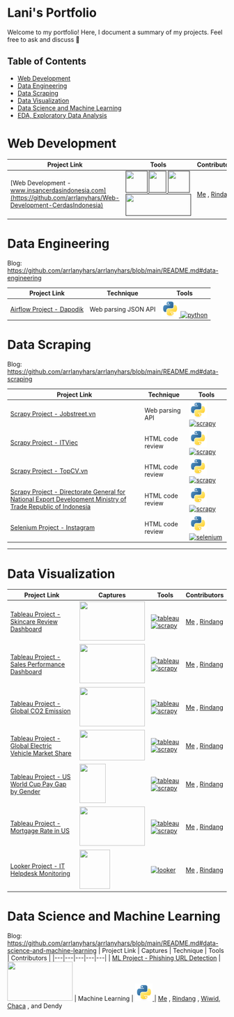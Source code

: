 # Lani's Portfolio

Welcome to my portfolio! Here, I document a summary of my projects. Feel free to ask and discuss 🤙

## Table of Contents
- [Web Development](#web-development)
- [Data Engineering](#data-engineering)
- [Data Scraping](#data-scraping)
- [Data Visualization](#data-visualization)
- [Data Science and Machine Learning](#data-science-and-machine-learning)
- [EDA, Exploratory Data Analysis](#exploratory-data-analysis)

# Web Development

| Project Link | Tools | Contributors |
|---|---|---|
| [Web Development - www.insancerdasindonesia.com](https://github.com/arrlanyhars/Web-Development-CerdasIndonesia) | <a href="" target="" rel=""> <img src="https://s.w.org/style/images/about/WordPress-logotype-wmark.png" alt="" width="50" height="50"/> </a> <a href="" target="" rel=""> <img src="https://upload.wikimedia.org/wikipedia/commons/thumb/d/d5/CSS3_logo_and_wordmark.svg/1200px-CSS3_logo_and_wordmark.svg.png" alt="" width="40" height="50"/> </a> <a href="" target="" rel=""> <img src="https://cdn2.downdetector.com/static/uploads/logo/figma2.png" alt="" width="50" height="50"/> </a> <a href="" target="" rel=""> <img src="https://upload.wikimedia.org/wikipedia/commons/thumb/8/89/Logo_Google_Analytics.svg/1200px-Logo_Google_Analytics.svg.png" alt="" width="150" height="50"/> </a> | [Me](https://github.com/arrlanyhars) , [Rindang](https://github.com/rindangchi)

# Data Engineering

Blog: https://github.com/arrlanyhars/arrlanyhars/blob/main/README.md#data-engineering

| Project Link | Technique | Tools |
|---|---|---|
| [Airflow Project - Dapodik](https://github.com/arrlanyhars/edtech-airflow) | Web parsing JSON API | <a href="https://www.python.org" target="_blank" rel="noreferrer"> <img src="https://raw.githubusercontent.com/devicons/devicon/master/icons/python/python-original.svg" alt="python" width="40" height="40"/> </a> <a href="" target="_blank" rel="noreferrer"> <img src="https://upload.wikimedia.org/wikipedia/commons/thumb/d/de/AirflowLogo.png/1280px-AirflowLogo.png" alt="python" width="80" height="40"/> </a> |


# Data Scraping

Blog: https://github.com/arrlanyhars/arrlanyhars/blob/main/README.md#data-scraping

| Project Link | Technique | Tools |
|---|---|---|
| [Scrapy Project - Jobstreet.vn](https://github.com/arrlanyhars/scraping-jobstreetvn-scrapy) | Web parsing API | <a href="https://www.python.org" target="_blank" rel="noreferrer"> <img src="https://raw.githubusercontent.com/devicons/devicon/master/icons/python/python-original.svg" alt="python" width="40" height="40"/> </a> <a href="https://scrapy.org/" target="_blank" rel="noreferrer"> <img src="https://camo.githubusercontent.com/40d00cefb120a829517e503658aaf6c987d5f9cc6be5e2e35fb20bd63bdbceb5/68747470733a2f2f7363726170792e6f72672f696d672f7363726170796c6f676f2e706e67" alt="scrapy" width="150" height="40"/> </a> |
| [Scrapy Project - ITViec](https://github.com/arrlanyhars/scraping-itviec-scrapy) | HTML code review | <a href="https://www.python.org" target="_blank" rel="noreferrer"> <img src="https://raw.githubusercontent.com/devicons/devicon/master/icons/python/python-original.svg" alt="python" width="40" height="40"/> </a> <a href="https://scrapy.org/" target="_blank" rel="noreferrer"> <img src="https://camo.githubusercontent.com/40d00cefb120a829517e503658aaf6c987d5f9cc6be5e2e35fb20bd63bdbceb5/68747470733a2f2f7363726170792e6f72672f696d672f7363726170796c6f676f2e706e67" alt="scrapy" width="150" height="40"/> </a> |
| [Scrapy Project - TopCV.vn](https://github.com/arrlanyhars/scraping-topcvvn-scrapy) | HTML code review | <a href="https://www.python.org" target="_blank" rel="noreferrer"> <img src="https://raw.githubusercontent.com/devicons/devicon/master/icons/python/python-original.svg" alt="python" width="40" height="40"/> </a> <a href="https://scrapy.org/" target="_blank" rel="noreferrer"> <img src="https://camo.githubusercontent.com/40d00cefb120a829517e503658aaf6c987d5f9cc6be5e2e35fb20bd63bdbceb5/68747470733a2f2f7363726170792e6f72672f696d672f7363726170796c6f676f2e706e67" alt="scrapy" width="150" height="40"/> </a> |
| [Scrapy Project - Directorate General for National Export Development Ministry of Trade Republic of Indonesia](https://github.com/arrlanyhars/scraping-djpen-scrapy) | HTML code review | <a href="https://www.python.org" target="_blank" rel="noreferrer"> <img src="https://raw.githubusercontent.com/devicons/devicon/master/icons/python/python-original.svg" alt="python" width="40" height="40"/> </a> <a href="https://scrapy.org/" target="_blank" rel="noreferrer"> <img src="https://camo.githubusercontent.com/40d00cefb120a829517e503658aaf6c987d5f9cc6be5e2e35fb20bd63bdbceb5/68747470733a2f2f7363726170792e6f72672f696d672f7363726170796c6f676f2e706e67" alt="scrapy" width="150" height="40"/> </a> |
| [Selenium Project - Instagram](https://github.com/arrlanyhars/selenium-instagram) | HTML code review | <a href="https://www.python.org" target="_blank" rel="noreferrer"> <img src="https://raw.githubusercontent.com/devicons/devicon/master/icons/python/python-original.svg" alt="python" width="40" height="40"/> </a> <a href="https://www.selenium.dev" target="_blank" rel="noreferrer"> <img src="https://raw.githubusercontent.com/detain/svg-logos/780f25886640cef088af994181646db2f6b1a3f8/svg/selenium-logo.svg" alt="selenium" width="40" height="40"/> </a> |
***

# Data Visualization

| Project Link | Captures | Tools | Contributors |
|---|---|---|---|
| [Tableau Project - Skincare Review Dashboard](https://github.com/arrlanyhars/Data-Visualization-Skincare) | <img src="https://github.com/arrlanyhars/Data-Visualization-Skincare/assets/71999653/ae4fbc04-6cec-416d-a963-6edc6f9ae920" width="150" height="90"/> | <a href="" target="_blank" rel="noreferrer"> <img src="https://logos-world.net/wp-content/uploads/2021/10/Tableau-Logo.png" alt="tableau" width="80" height="40"/> </a> <a href="https://scrapy.org/" target="_blank" rel="noreferrer"> <img src="https://upload.wikimedia.org/wikipedia/commons/3/33/Figma-logo.svg" alt="scrapy" width="40" height="40"/> </a> | [Me](https://github.com/arrlanyhars) , [Rindang](https://github.com/rindangchi)
| [Tableau Project - Sales Performance Dashboard](https://github.com/arrlanyhars/Data-Visualization-SalesPerformance) | <img src="https://user-images.githubusercontent.com/71999653/244009606-51bd4228-5b04-455a-9248-3f3713b218a5.png" width="150" height="90"/> | <a href="" target="_blank" rel="noreferrer"> <img src="https://logos-world.net/wp-content/uploads/2021/10/Tableau-Logo.png" alt="tableau" width="80" height="40"/> </a> <a href="https://scrapy.org/" target="_blank" rel="noreferrer"> <img src="https://upload.wikimedia.org/wikipedia/commons/3/33/Figma-logo.svg" alt="scrapy" width="40" height="40"/> </a> | [Me](https://github.com/arrlanyhars) , [Rindang](https://github.com/rindangchi)
| [Tableau Project - Global CO2 Emission](https://github.com/arrlanyhars/Data-Visualization-CO2-Emission) | <img src="https://github.com/arrlanyhars/images/assets/71999653/859975f3-b611-423a-814b-fa959fbb0ec6" width="150" height="90"/> | <a href="" target="_blank" rel="noreferrer"> <img src="https://logos-world.net/wp-content/uploads/2021/10/Tableau-Logo.png" alt="tableau" width="80" height="40"/> </a> <a href="https://scrapy.org/" target="_blank" rel="noreferrer"> <img src="https://upload.wikimedia.org/wikipedia/commons/3/33/Figma-logo.svg" alt="scrapy" width="40" height="40"/> </a> | [Me](https://github.com/arrlanyhars) , [Rindang](https://github.com/rindangchi)
| [Tableau Project - Global Electric Vehicle Market Share](https://github.com/arrlanyhars/Data-Visualization-Global-Electric) | <img src="https://github.com/arrlanyhars/Data-Visualization-Global-Electric/assets/71999653/012aa8c6-e6fc-4980-8d0c-0efd8ce37bf9" width="150" height="70"/> | <a href="" target="_blank" rel="noreferrer"> <img src="https://logos-world.net/wp-content/uploads/2021/10/Tableau-Logo.png" alt="tableau" width="80" height="40"/> </a> <a href="https://scrapy.org/" target="_blank" rel="noreferrer"> <img src="https://upload.wikimedia.org/wikipedia/commons/3/33/Figma-logo.svg" alt="scrapy" width="40" height="40"/> </a> | [Me](https://github.com/arrlanyhars) , [Rindang](https://github.com/rindangchi)
| [Tableau Project - US World Cup Pay Gap by Gender](https://github.com/arrlanyhars/Data-Visualization-US-World-Cup) | <img src="https://github.com/arrlanyhars/Data-Visualization-US-World-Cup/assets/71999653/f1c268fa-52ba-4bf1-a04f-57b4c6e43965" width="60" height="90"/> | <a href="" target="_blank" rel="noreferrer"> <img src="https://logos-world.net/wp-content/uploads/2021/10/Tableau-Logo.png" alt="tableau" width="80" height="40"/> </a> <a href="https://scrapy.org/" target="_blank" rel="noreferrer"> <img src="https://upload.wikimedia.org/wikipedia/commons/3/33/Figma-logo.svg" alt="scrapy" width="40" height="40"/> </a> | [Me](https://github.com/arrlanyhars) , [Rindang](https://github.com/rindangchi)
| [Tableau Project - Mortgage Rate in US](https://github.com/arrlanyhars/Data-Visualization-Mortgage-Rate) | <img src="https://github.com/arrlanyhars/Data-Visualization-Mortgage-Rate/assets/71999653/32fc9705-2f06-4f0d-8a0f-0a184f96bd39" width="150" height="90"/> | <a href="" target="_blank" rel="noreferrer"> <img src="https://logos-world.net/wp-content/uploads/2021/10/Tableau-Logo.png" alt="tableau" width="80" height="40"/> </a> <a href="https://scrapy.org/" target="_blank" rel="noreferrer"> <img src="https://upload.wikimedia.org/wikipedia/commons/3/33/Figma-logo.svg" alt="scrapy" width="40" height="40"/> </a> | [Me](https://github.com/arrlanyhars) , [Rindang](https://github.com/rindangchi)
| [Looker Project - IT Helpdesk Monitoring](https://github.com/arrlanyhars/Data-Visualization-IT-Helpdesk) | <img src="https://github.com/arrlanyhars/Data-Visualization-IT-Helpdesk/assets/71999653/cbea41c1-c495-4784-892f-6e4d9067707e" width="70" height="90"/> | <a href="" target="_blank" rel="noreferrer"> <img src="https://media.licdn.com/dms/image/D5612AQG_qZMMQLO7-Q/article-cover_image-shrink_600_2000/0/1676926985196?e=2147483647&v=beta&t=5ZFbE26yiX5gJK9fQ6YvvoiNDjBjTei5MLNXtC0A6VE" alt="looker" width="80" height="40"/></a> | [Me](https://github.com/arrlanyhars) , [Rindang](https://github.com/rindangchi)

# Data Science and Machine Learning

Blog: https://github.com/arrlanyhars/arrlanyhars/blob/main/README.md#data-science-and-machine-learning
| Project Link | Captures | Technique | Tools | Contributors |
|---|---|---|---|---|
| [ML Project - Phishing URL Detection](https://github.com/arrlanyhars/streamlit-phishing-url) | <img src="https://github.com/arrlanyhars/streamlit-phishing-url/assets/71999653/fae59e5b-25aa-449a-af0f-af0446bde820" width="150" height="90"/> | Machine Learning | <a href="https://www.python.org" target="_blank" rel="noreferrer"> <img src="https://raw.githubusercontent.com/devicons/devicon/master/icons/python/python-original.svg" alt="python" width="40" height="40"/> </a> | [Me](https://github.com/arrlanyhars) , [Rindang](https://github.com/rindangchi) , [Wiwid](https://github.com/mwiwids), [Chaca](https://github.com/CharismaJuniK) , and Dendy
